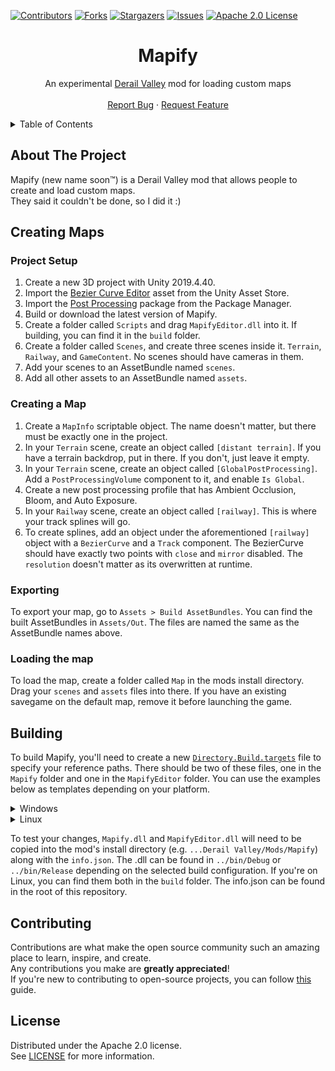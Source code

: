 ﻿[![Contributors][contributors-shield]][contributors-url]
[![Forks][forks-shield]][forks-url]
[![Stargazers][stars-shield]][stars-url]
[![Issues][issues-shield]][issues-url]
[![Apache 2.0 License][license-shield]][license-url]




<!-- PROJECT LOGO -->
<div align="center">
  <h1>Mapify</h1>
  <p>
    An experimental <a href="https://store.steampowered.com/app/588030">Derail Valley</a> mod for loading custom maps
    <br />
    <br />
    <a href="https://github.com/Insprill/dv-mapify/issues">Report Bug</a>
    ·
    <a href="https://github.com/Insprill/dv-mapify/issues">Request Feature</a>
  </p>
</div>




<!-- TABLE OF CONTENTS -->
<details>
  <summary>Table of Contents</summary>
  <ol>
    <li><a href="#about-the-project">About The Project</a></li>
    <li><a href="#creating-maps">Creating Maps</a></li>
    <li><a href="#building">Building</a></li>
    <li><a href="#contributing">Contributing</a></li>
    <li><a href="#license">License</a></li>
  </ol>
</details>




<!-- ABOUT THE PROJECT -->

## About The Project

Mapify (new name soon™) is a Derail Valley mod that allows people to create and load custom maps.  
They said it couldn't be done, so I did it :)




<!-- CREATING MAPS -->

## Creating Maps

### Project Setup
1. Create a new 3D project with Unity 2019.4.40.
2. Import the [Bezier Curve Editor](https://assetstore.unity.com/packages/tools/bezier-curve-editor-11278) asset from the Unity Asset Store.
3. Import the [Post Processing](https://docs.unity3d.com/Packages/com.unity.postprocessing@3.2/manual/index.html) package from the Package Manager.
4. Build or download the latest version of Mapify.
5. Create a folder called `Scripts` and drag `MapifyEditor.dll` into it. If building, you can find it in the `build` folder.
6. Create a folder called `Scenes`, and create three scenes inside it. `Terrain`, `Railway`, and `GameContent`. No scenes should have cameras in them.
7. Add your scenes to an AssetBundle named `scenes`.
8. Add all other assets to an AssetBundle named `assets`.


### Creating a Map
1. Create a `MapInfo` scriptable object. The name doesn't matter, but there must be exactly one in the project.
2. In your `Terrain` scene, create an object called `[distant terrain]`. If you have a terrain backdrop, put in there. If you don't, just leave it empty.
3. In your `Terrain` scene, create an object called `[GlobalPostProcessing]`. Add a `PostProcessingVolume` component to it, and enable `Is Global`.
4. Create a new post processing profile that has Ambient Occlusion, Bloom, and Auto Exposure.
5. In your `Railway` scene, create an object called `[railway]`. This is where your track splines will go.
6. To create splines, add an object under the aforementioned `[railway]` object with a `BezierCurve` and a `Track` component. The BezierCurve should have exactly two points with `close` and `mirror` disabled. The `resolution` doesn't matter as its overwritten at runtime.


### Exporting
To export your map, go to `Assets > Build AssetBundles`.
You can find the built AssetBundles in `Assets/Out`. 
The files are named the same as the AssetBundle names above.


### Loading the map
To load the map, create a folder called `Map` in the mods install directory. Drag your `scenes` and `assets` files into there.
If you have an existing savegame on the default map, remove it before launching the game.




<!-- BUILDING -->

## Building

To build Mapify, you'll need to create a new [`Directory.Build.targets`](https://learn.microsoft.com/en-us/visualstudio/msbuild/customize-your-build?view=vs-2022) file to specify your reference paths. 
There should be two of these files, one in the `Mapify` folder and one in the `MapifyEditor` folder.
You can use the examples below as templates depending on your platform.

<details>
<summary>Windows</summary>

Here's an example file for Windows you can use as a template.
Replace the provided paths with the paths to your Derail Valley installation directory.
Make sure to include the semicolons between each of the paths, but not after the last one!
Note that shortcuts like `%ProgramFiles%` *cannot* be used.
```xml
<Project>
    <PropertyGroup>
        <ReferencePath>
            C:\Program Files (x86)\Steam\steamapps\common\Derail Valley\DerailValley_Data\Managed\;
            C:\Program Files (x86)\Steam\steamapps\common\Derail Valley\DerailValley_Data\Managed\UnityModManager\
        </ReferencePath>
        <AssemblySearchPaths>$(AssemblySearchPaths);$(ReferencePath);</AssemblySearchPaths>
    </PropertyGroup>
</Project>
```
</details>

<details>
<summary>Linux</summary>

Here's an example file for Linux you can use as a template.
Replace the provided paths with the paths to your Derail Valley installation directory.
Make sure to include the semicolons between each of the paths, but not after the last one!
```xml
<Project>
    <PropertyGroup>
        <ReferencePath>
            /home/username/.local/share/Steam/steamapps/common/Derail Valley/DerailValley_Data/Managed/;
            /home/username/.local/share/Steam/steamapps/common/Derail Valley/DerailValley_Data/Managed/UnityModManager/
        </ReferencePath>
        <AssemblySearchPaths>$(AssemblySearchPaths);$(ReferencePath);</AssemblySearchPaths>
    </PropertyGroup>
</Project>
```
</details>

To test your changes, `Mapify.dll` and `MapifyEditor.dll` will need to be copied into the mod's install directory (e.g. `...Derail Valley/Mods/Mapify`) along with the `info.json`.
The .dll can be found in `../bin/Debug` or `../bin/Release` depending on the selected build configuration.
If you're on Linux, you can find them both in the `build` folder.
The info.json can be found in the root of this repository.




<!-- CONTRIBUTING -->

## Contributing

Contributions are what make the open source community such an amazing place to learn, inspire, and create.  
Any contributions you make are **greatly appreciated**!  
If you're new to contributing to open-source projects, you can follow [this][contributing-quickstart-url] guide.




<!-- LICENSE -->

## License

Distributed under the Apache 2.0 license.  
See [LICENSE][license-url] for more information.




<!-- MARKDOWN LINKS & IMAGES -->
<!-- https://www.markdownguide.org/basic-syntax/#reference-style-links -->

[contributors-shield]: https://img.shields.io/github/contributors/Insprill/dv-mapify.svg?style=for-the-badge
[contributors-url]: https://github.com/Insprill/dv-mapify/graphs/contributors
[forks-shield]: https://img.shields.io/github/forks/Insprill/dv-mapify.svg?style=for-the-badge
[forks-url]: https://github.com/Insprill/dv-mapify/network/members
[stars-shield]: https://img.shields.io/github/stars/Insprill/dv-mapify.svg?style=for-the-badge
[stars-url]: https://github.com/Insprill/dv-mapify/stargazers
[issues-shield]: https://img.shields.io/github/issues/Insprill/dv-mapify.svg?style=for-the-badge
[issues-url]: https://github.com/Insprill/dv-mapify/issues
[license-shield]: https://img.shields.io/github/license/Insprill/dv-mapify.svg?style=for-the-badge
[license-url]: https://github.com/Insprill/dv-mapify/blob/master/LICENSE
[contributing-quickstart-url]: https://docs.github.com/en/get-started/quickstart/contributing-to-projects
